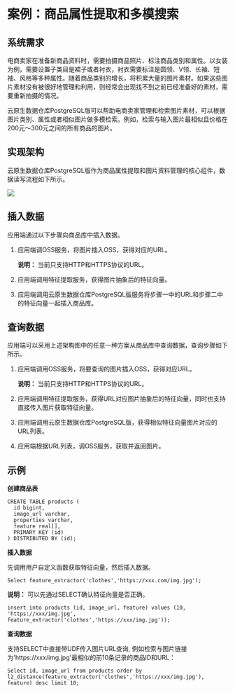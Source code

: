 # 案例：商品属性提取和多模搜索

## 系统需求

电商卖家在准备新商品资料时，需要拍摄商品照片、标注商品类别和属性。以女装为例，需要设置子类目是裙子或者衬衣，衬衣需要标注是圆领、V领、长袖、短袖、风格等多种属性。随着商品类别的增长，将积累大量的图片素材。如果这些图片素材没有被很好地管理和利用，则经常会出现找不到之前已经准备好的素材，需要重新拍摄的情况。

云原生数据仓库PostgreSQL版可以帮助电商卖家管理和检索图片素材，可以根据图片类别、属性或者相似图片做多模检索。例如，检索与输入图片最相似且价格在200元～300元之间的所有商品的图片。

## 实现架构

云原生数据仓库PostgreSQL版作为商品属性提取和图片资料管理的核心组件，数据读写流程如下所示。

![](https://static-aliyun-doc.oss-accelerate.aliyuncs.com/assets/img/zh-CN/3763992951/p50123.png)

## 插入数据

应用端通过以下步骤向商品库中插入数据。

1.  应用端调OSS服务，将图片插入OSS，获得对应的URL。

    **说明：** 当前只支持HTTP和HTTPS协议的URL。

2.  应用端调用特征提取服务，获得图片抽象后的特征向量。
3.  应用端调用云原生数据仓库PostgreSQL版服务将步骤一中的URL和步骤二中的特征向量一起插入商品库。

## 查询数据

应用端可以采用上述架构图中的任意一种方案从商品库中查询数据，查询步骤如下所示。

1.  应用端调用OSS服务，将要查询的图片插入OSS，获得对应URL。

    **说明：** 当前只支持HTTP和HTTPS协议的URL。

2.  应用端调用特征提取服务，获得URL对应图片抽象后的特征向量，同时也支持直接传入图片获取特征向量。
3.  应用端调用云原生数据仓库PostgreSQL版，获得相似特征向量图片对应的URL列表。
4.  应用端根据URL列表，调OSS服务，获取并返回图片。

## 示例

**创建商品表**

```
CREATE TABLE products (
  id bigint,
  image_url varchar,
  properties varchar,
  feature real[],
  PRIMARY KEY (id)
) DISTRIBUTED BY (id);
```

**插入数据**

先调用用户自定义函数获取特征向量，然后插入数据。

```
Select feature_extractor('clothes','https://xxx.com/img.jpg');
```

**说明：** 可以先通过SELECT确认特征向量是否正确。

```
insert into products (id, image_url, feature) values (10, 'https://xxx/img.jpg', feature_extractor('clothes','https://xxx/img.jpg'));
```

**查询数据**

支持SELECT中直接带UDF传入图片URL查询, 例如检索与图片链接为'https://xxx/img.jpg'最相似的前10条记录的商品ID和URL：

```
Select id, image_url from products order by l2_distance(feature_extractor('clothes','https://xxx/img.jpg'), feature) desc limit 10;
```

